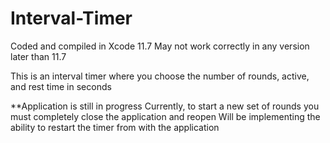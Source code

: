 # Interval-Timer

Coded and compiled in Xcode 11.7
May not work correctly in any version later than 11.7

This is an interval timer where you choose the number of rounds, active, and rest time in seconds

**Application is still in progress
Currently, to start a new set of rounds you must completely close the application and reopen
Will be implementing the ability to restart the timer from with the application 
